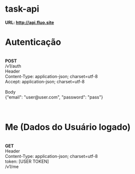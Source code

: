 # task-api

<strong>URL: http://api.fluo.site</strong>
<br/>
<h1>Autenticação</h1>
<br/>
<strong>POST</strong><br/>
/v1/auth<br/>
Header<br/>
Content-Type: application-json; charset=utf-8<br/>
Accept: application-json; charset=utf-8<br/>
<br/>
Body<br/>
{"email": "user@user.com", "password": "pass"}<br/>
<br/>
<br/>
<h1>Me (Dados do Usuário logado)</h1>
<br/>
<strong>GET</strong><br/>
Header<br/>
Content-Type: application-json; charset=utf-8<br/>
token: [USER TOKEN]<br/>
/v1/me<br/>
